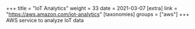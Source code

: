 +++
title = "IoT Analytics"
weight = 33
date = 2021-03-07
[extra]
link = "https://aws.amazon.com/iot-analytics"
[taxonomies]
groups = ["aws"]
+++
AWS service to analyze IoT data

